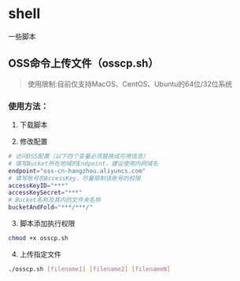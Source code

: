 # shell
一些脚本

## OSS命令上传文件（osscp.sh）

> 使用限制:目前仅支持MacOS、CentOS、Ubuntu的64位/32位系统

### 使用方法：

1. 下载脚本

2. 修改配置
```sh
# 访问OSS配置（以下四个变量必须替换成可用信息）
# 填写Bucket所在地域的Endpoint，建议使用内网域名
endpoint="oss-cn-hangzhou.aliyuncs.com"
# 填写账号的AccessKey，尽量限制该账号的权限
accessKeyID="***"
accessKeySecret="***"
# Bucket名称及其内的文件夹名称
bucketAndFold="***/***/"
```

3. 脚本添加执行权限
```sh
chmod +x osscp.sh
```

4. 上传指定文件
```sh
./osscp.sh [filename1] [filename2] [filenameN]
```
